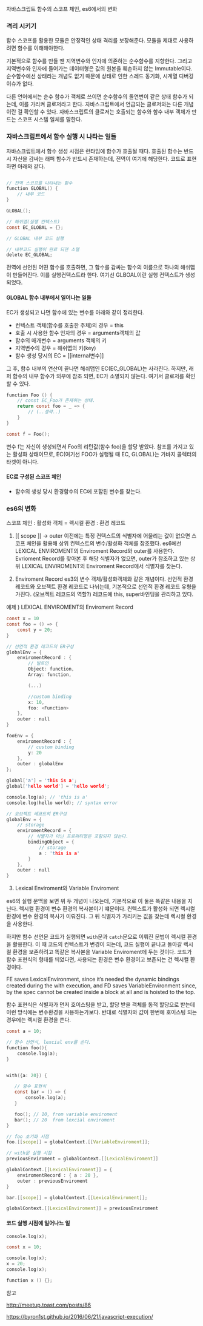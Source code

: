 자바스크립트 함수의 스코프 체인, es6에서의 변화

### 격리 시키기 

함수 스코프를 활용한 모듈은 안정적인 상태 격리를 보장해준다. 모듈을 제대로 사용하려면 함수를 이해해야한다.

기본적으로 함수를 만들 땐 지역변수와 인자에 의존하는 순수함수를 지향한다. 그리고 지역변수와 인자에 들어가는 데이터형은 값의 원본을 훼손하지 않는 Immutable이다. 순수함수에선 상태라는 개념도 없기 때문에 상태로 인한 스레드 동기화, 시계열 디버깅 이슈가 없다.

다른 언어에서는 순수 함수가 객체로 쓰이면 순수함수의 돌연변이 같은 상태 함수가 되는데, 이를 가리켜 클로저라고 한다. 자바스크립트에서 언급되는 클로저와는 다른 개념이란 걸 확인할 수 있다. 자바스크립트의 클로저는 호출되는 함수와 함수 내부 객체가 만드는 스코프 시스템 일체를 말한다. 

### 자바스크립트에서 함수 실행 시 나타는 일들

자바스크립트에서 함수 생성 시점은 런타임에 함수가 호출될 때다. 호출된 함수는 반드시 자신을 감싸는 래퍼 함수가 반드시 존재하는데, 전역이 여기에 해당한다. 코드로 표현하면 아래와 같다.

```c

// 전역 스코프를 나타내는 함수
function GLOBAL() {
    // 내부 코드
}

GLOBAL();

// 해쉬맵(실행 컨텍스트)
const EC_GLOBAL = {};

// GLOBAL 내부 코드 실행

// 내부코드 실행이 완료 되면 소멸
delete EC_GLOBAL;

```

전역에 선언된 어떤 함수를 호출하면, 그 함수를 감싸는 함수의 이름으로 하나의 해쉬맵이 만들어진다. 이를 실행컨텍스트라 한다. 여기선 GLBOAL이란  실행 컨텍스트가 생성되었다.


#### GLOBAL 함수 내부에서 일어나는 일들

EC가 생성되고 나면 함수에 있는 변수를 아래와 같이 정리한다.

- 컨텍스트 객체(함수를 호출한 주체)의 경우 = this
- 호출 시 사용한 함수 인자의 경우 = arguments객체의 값
- 함수의 매개변수 = arguments 객체의 키
- 지역변수의 경우 = 해쉬맵의 키(key)
- 함수 생성 당시의 EC = [[internal변수]]

그 후, 함수 내부의 연산이 끝나면 해쉬맵인 EC(EC_GLOBAL)는 사라진다. 하지만, 래퍼 함수의 내부 함수가 외부에 참조 되면, EC가 소멸되지 않는다. 여기서 클로저를 확인할 수 있다.

```c
function Foo () {
    // const EC_Foo가 존재하는 상태.
    return const foo = _ => {
        // (..생략..)
    }
}

const f = Foo();
```

변수 f는 자신이 생성되면서 Foo의 리턴값(함수 foo)을 할당 받았다. 참조를 가지고 있는 활성화 상태이므로, EC(여기선 FOO가 실행될 때 EC, GLOBAL)는 가바지 콜렉터의 타겟이 아니다. 

#### EC로 구성된 스코프 체인

* 함수의 생성 당시 환경함수의 EC에 포함된 변수를 찾는다.


### es6의 변화

스코프 체인 : 활성화 객체 = 렉시컬 환경 : 환경 레코드

1. [[ scope ]] -> outer
이전에는 특정 컨텍스트의 식별자에 어울리는 값이 없으면 스코프 체인을 활용해 상위 컨텍스트의 변수/활성화 객체를 참조했다. es6에선 LEXICAL ENVIROMENT의 Enviroment Record와 outer를 사용한다. Evrioment Record를 찾아본 후 해당 식별자가 없으면, outer가 참조하고 있는 상위 LEXICAL ENVIROMENT의 Enviroment Record에서 식별자를 찾는다.

2. Enviroment Record
es3의 변수 객체/활성화객체와 같은 개념이다. 선언적 환경 레코드와 오브젝트 환경 레코드로 나뉘는데, 기본적으로 선언적 환경 레코드 유형을 가진다. (오브젝트 레코드의 역할?) 레코드에 this, super바인딩을 관리하고 있다.

예제 )  LEXICAL ENVIROMENT의 Enviroment Record
```c
const x = 10
const foo = () => {
    const y = 20;
}
```

```c
// 선언적 환경 레코드의 ER구성
globalEnv = {
    enviromentRecord : {
        // 빌트인
        Object: function,
        Array: function,

        (...)

        //custom binding
        x: 10,
        foo: <Function>
    },
    outer : null
}

fooEnv = {
    enviromentRecord : {
        // custom binding
        y: 20
    },
    outer : globalEnv
};

```


```c
global['a'] = 'this is a';
global['hello world'] = 'hello world';

console.log(a); // 'this is a'
console.log(hello world); // syntax error
```



```c
// 오브젝트 레코드의 ER구성
globalEnv = {
    // storage
    enviromentRecord = {
        // 식별자가 아닌 프로퍼티명은 포함되지 않는다.
        bindingObject = {
            // storage
            a : 'this is a'
        }
    },
    outer : null
}
```

3. Lexical Enviroment와 Variable Enviroment

es6의 실행 문맥을 보면 위 두 개념이 나오는데, 기본적으로 이 둘은 똑같은 내용을 지닌다. 렉시컬 환경이 변수 환경의 복사본이기 떄문이다. 컨텍스트가 활성화 되면 렉시컬 환경에 변수 환경의 복사가 이뤄진다. 그 뒤 식별자가 가리키는 값을 찾는데 렉시컬 환경을 사용한다.


하지만 함수 선언문 코드가 실행되면 `with`문과 `catch`문으로 이뤄진 문법이 렉시컬 환경을 활용한다. 이 때 코드의 컨텍스트가 변경이 되는데, 코드 실행이 끝나고 돌아갈 렉시컬 환경을 보존하려고 똑같은 복사본을 Variable Enviroment에 두는 것이다. 코드가 함수 표현식의 형태를 띄었다면, 사용되는 환경은 변수 환경이고 보존되는 건 렉시컬 환경이다.

 FE saves LexicalEnvironment, since it’s needed the dynamic bindings created during the with execution, and FD saves VariableEnvironment since, by the spec cannot be created inside a block at all and is hoisted to the top.

 함수 표현식은 식별자가 먼저 호이스팅을 받고, 할당 받을 객체를 동적 할당으로 받는데 이런 방식에는 변수환경을 사용하는가보다. 반대로 식별자와 값이 한번에 호이스팅 되는 경우에는 렉시컬 환경을 쓴다.

 ```c
 const a = 10;
 
 // 함수 선언식, lexcial env를 쓴다.
 function foo(){
     console.log(a);
 }


 with({a: 20}) {

    // 함수 표현식
    const bar = () => {
        console.log(a);
    }

    foo(); // 10, from variable enviroment
    bar(); // 20  from lexcial enviroment
 }
 ```

```c
// foo 초기화 시점
foo.[[scope]] = globalContext.[[VariableEnviroment]];

// with문 실행 시점
previousEnviroment = globalContext.[[LexicalEnviroment]]

globalContext.[[LexicalEnviroment]] = {
    enviromentRecord : { a : 20 },
    outer : previousEnviroment
}

bar.[[scope]] = globalContext.[[LexicalEnviroment]];

globalContext.[[LexicalEnviroment]] = previousEnviroment
```

#### 코드 실행 시점에 일어나느 일
```c
console.log(x);

const x = 10;

console.log(x);
x = 20;
console.log(x);

function x () {};
```

참고

http://meetup.toast.com/posts/86

https://byron1st.github.io/2016/06/21/javascript-execution/
